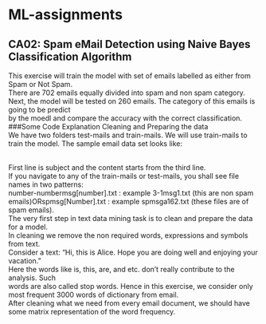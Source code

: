 # ML-assignments

## CA02: Spam eMail Detection using Naive Bayes Classification Algorithm
This exercise will train the model with set of emails labelled as either from Spam or Not Spam. <br>
There are 702 emails equally divided into spam and non spam category. <br>
Next, the model will be tested on 260 emails. The category of this emails is going to be predict <br>
by the moedl and compare the accuracy with the correct classification. 
<br>
###Some Code Explanation
Cleaning and Preparing the data <br>
We have two folders test-mails and train-mails. We will use train-mails to train the
model. The sample email data set looks like: <br>

<br>
First line is subject and the content starts from the third line. <br>
If you navigate to any of the train-mails or test-mails, you shall see file names in two
patterns: <br>
number-numbermsg[number].txt : example 3-1msg1.txt (this are non spam
emails)ORspmsg[Number].txt : example spmsga162.txt (these files are of spam
emails). 
<br>
The very first step in text data mining task is to clean and prepare the data for a model. <br>
In cleaning we remove the non required words, expressions and symbols from text. <br>
Consider a text: “Hi, this is Alice. Hope you are doing well and enjoying your vacation.” <br>
Here the words like is, this, are, and etc. don’t really contribute to the analysis. Such <br>
words are also called stop words. Hence in this exercise, we consider only most
frequent 3000 words of dictionary from email. <br>
After cleaning what we need from every email document, we should have some matrix
representation of the word frequency.
